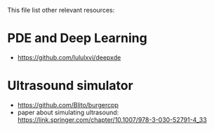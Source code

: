 This file list other relevant resources:

# PDE and Deep Learning
*  https://github.com/lululxvi/deepxde

# Ultrasound simulator
* https://github.com/Blito/burgercpp
* paper about simulating ultrasound: https://link.springer.com/chapter/10.1007/978-3-030-52791-4_33
